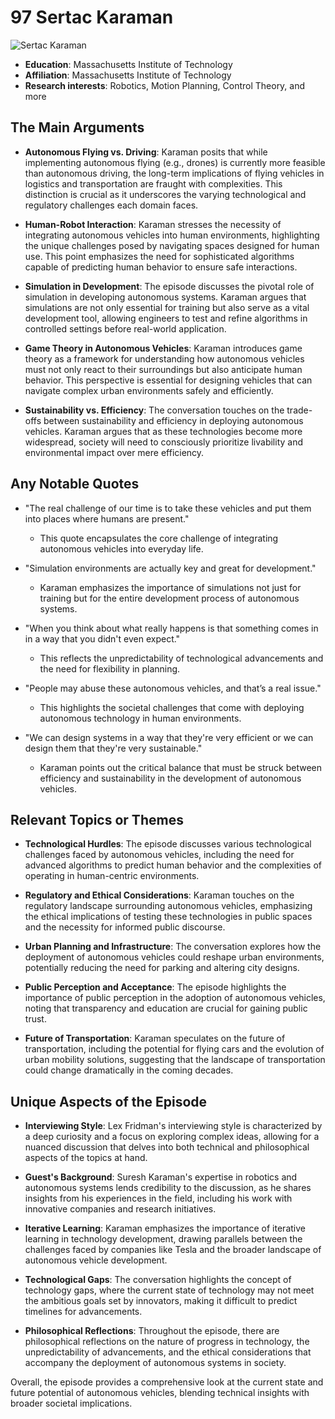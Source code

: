 # 97 Sertac Karaman


![Sertac Karaman](https://encrypted-tbn0.gstatic.com/images?q=tbn:ANd9GcTcW1saNQxj_V4G4g5uhltzIj6cgv7t82SN0vN_jwp6fd5AEYwapi2gIQ&s=0)

- **Education**: Massachusetts Institute of Technology
- **Affiliation**: Massachusetts Institute of Technology
- **Research interests**: Robotics, Motion Planning, Control Theory, and more


## The Main Arguments

- **Autonomous Flying vs. Driving**: Karaman posits that while implementing autonomous flying (e.g., drones) is currently more feasible than autonomous driving, the long-term implications of flying vehicles in logistics and transportation are fraught with complexities. This distinction is crucial as it underscores the varying technological and regulatory challenges each domain faces.

- **Human-Robot Interaction**: Karaman stresses the necessity of integrating autonomous vehicles into human environments, highlighting the unique challenges posed by navigating spaces designed for human use. This point emphasizes the need for sophisticated algorithms capable of predicting human behavior to ensure safe interactions.

- **Simulation in Development**: The episode discusses the pivotal role of simulation in developing autonomous systems. Karaman argues that simulations are not only essential for training but also serve as a vital development tool, allowing engineers to test and refine algorithms in controlled settings before real-world application.

- **Game Theory in Autonomous Vehicles**: Karaman introduces game theory as a framework for understanding how autonomous vehicles must not only react to their surroundings but also anticipate human behavior. This perspective is essential for designing vehicles that can navigate complex urban environments safely and efficiently.

- **Sustainability vs. Efficiency**: The conversation touches on the trade-offs between sustainability and efficiency in deploying autonomous vehicles. Karaman argues that as these technologies become more widespread, society will need to consciously prioritize livability and environmental impact over mere efficiency.

## Any Notable Quotes

- "The real challenge of our time is to take these vehicles and put them into places where humans are present."
  - This quote encapsulates the core challenge of integrating autonomous vehicles into everyday life.

- "Simulation environments are actually key and great for development."
  - Karaman emphasizes the importance of simulations not just for training but for the entire development process of autonomous systems.

- "When you think about what really happens is that something comes in in a way that you didn't even expect."
  - This reflects the unpredictability of technological advancements and the need for flexibility in planning.

- "People may abuse these autonomous vehicles, and that’s a real issue."
  - This highlights the societal challenges that come with deploying autonomous technology in human environments.

- "We can design systems in a way that they're very efficient or we can design them that they're very sustainable."
  - Karaman points out the critical balance that must be struck between efficiency and sustainability in the development of autonomous vehicles.

## Relevant Topics or Themes

- **Technological Hurdles**: The episode discusses various technological challenges faced by autonomous vehicles, including the need for advanced algorithms to predict human behavior and the complexities of operating in human-centric environments.

- **Regulatory and Ethical Considerations**: Karaman touches on the regulatory landscape surrounding autonomous vehicles, emphasizing the ethical implications of testing these technologies in public spaces and the necessity for informed public discourse.

- **Urban Planning and Infrastructure**: The conversation explores how the deployment of autonomous vehicles could reshape urban environments, potentially reducing the need for parking and altering city designs.

- **Public Perception and Acceptance**: The episode highlights the importance of public perception in the adoption of autonomous vehicles, noting that transparency and education are crucial for gaining public trust.

- **Future of Transportation**: Karaman speculates on the future of transportation, including the potential for flying cars and the evolution of urban mobility solutions, suggesting that the landscape of transportation could change dramatically in the coming decades.

## Unique Aspects of the Episode

- **Interviewing Style**: Lex Fridman's interviewing style is characterized by a deep curiosity and a focus on exploring complex ideas, allowing for a nuanced discussion that delves into both technical and philosophical aspects of the topics at hand.

- **Guest's Background**: Suresh Karaman's expertise in robotics and autonomous systems lends credibility to the discussion, as he shares insights from his experiences in the field, including his work with innovative companies and research initiatives.

- **Iterative Learning**: Karaman emphasizes the importance of iterative learning in technology development, drawing parallels between the challenges faced by companies like Tesla and the broader landscape of autonomous vehicle development.

- **Technological Gaps**: The conversation highlights the concept of technology gaps, where the current state of technology may not meet the ambitious goals set by innovators, making it difficult to predict timelines for advancements.

- **Philosophical Reflections**: Throughout the episode, there are philosophical reflections on the nature of progress in technology, the unpredictability of advancements, and the ethical considerations that accompany the deployment of autonomous systems in society.

Overall, the episode provides a comprehensive look at the current state and future potential of autonomous vehicles, blending technical insights with broader societal implications.